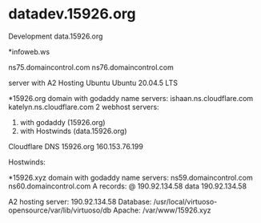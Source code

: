 # datadev.15926.org
Development data.15926.org


*infoweb.ws

ns75.domaincontrol.com
ns76.domaincontrol.com

server with A2 Hosting 
Ubuntu Ubuntu 20.04.5 LTS


*15926.org
domain with godaddy
name servers:
ishaan.ns.cloudflare.com
katelyn.ns.cloudflare.com
2 webhost servers:
1. with godaddy (15926.org)
2. with Hostwinds (data.15926.org)

Cloudflare DNS
15926.org 160.153.76.199

Hostwinds:



*15926.xyz
domain with godaddy
name servers:
ns59.domaincontrol.com
ns60.domaincontrol.com
A records:
@ 190.92.134.58
data 190.92.134.58

A2 hosting server:
190.92.134.58
Database:
/usr/local/virtuoso-opensource/var/lib/virtuoso/db
Apache:
/var/www/15926.xyz
